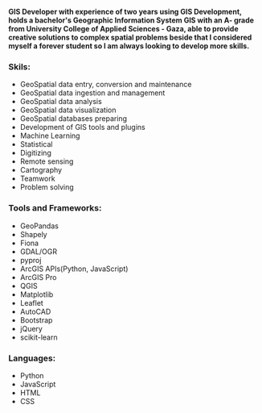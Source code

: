 <!---
- 👋 Hi, I’m @YasserIsmail
- 👀 I’m interested in ...
- 🌱 I’m currently learning ...
- 💞️ I’m looking to collaborate on ...
- 📫 How to reach me ...
--->

<!---
YasserIsmail/YasserIsmail is a ✨ special ✨ repository because its `README.md` (this file) appears on your GitHub profile.
You can click the Preview link to take a look at your changes.
--->
**GIS Developer with experience of two years using GIS Development, holds a bachelor's Geographic Information System GIS with an A- grade from University College of Applied Sciences - Gaza, able to provide creative solutions to complex spatial problems beside that I considered myself a forever student so I am always looking to develop more skills.**

### Skils:
* GeoSpatial data entry, conversion and maintenance
* GeoSpatial data ingestion and management
* GeoSpatial data analysis
* GeoSpatial data visualization
* GeoSpatial databases preparing
* Development of GIS tools and plugins
* Machine Learning
* Statistical
* Digitizing
* Remote sensing
* Cartography
* Teamwork
* Problem solving

### Tools and Frameworks:
* GeoPandas
* Shapely
* Fiona
* GDAL/OGR
* pyproj
* ArcGIS APIs(Python, JavaScript)
* ArcGIS Pro
* QGIS
* Matplotlib
* Leaflet
* AutoCAD
* Bootstrap
* jQuery
* scikit-learn

### Languages:
* Python
* JavaScript
* HTML
* CSS
